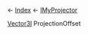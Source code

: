 ← [Index](Api-Index) ← [IMyProjector](Sandbox.ModAPI.Ingame.IMyProjector)

[Vector3I](VRageMath.Vector3I) ProjectionOffset

